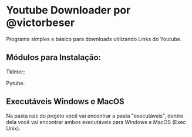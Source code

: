 # Youtube Downloader por @victorbeser

Programa simples e básico para downloads utilizando Links do Youtube.

<h2>Módulos para Instalação:</h2>

TkInter;

Pytube.

<h2>Executáveis Windows e MacOS</h2>

Na pasta raíz do projeto você vai encontrar a pasta "executáveis", dentro dela você vai encontrar ambos executáveis para Windows e MacOS (Exec Unix).
